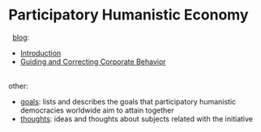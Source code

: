 # Participatory Humanistic Economy

&nbsp;
[blog][blog]:  
* [Introduction][intro]  
* [Guiding and Correcting Corporate Behavior](https://github.com/ernest-bruce/participatory-humanistic-economy/blob/master/blog/2019/controlling_behavior.md#guiding-and-correcting-corporate-behavior)  
&nbsp;

other:  
* [goals][goals]: lists and describes the goals that participatory humanistic democracies worldwide aim to attain together  
* [thoughts][thoughts]: ideas and thoughts about subjects related with the initiative  


&nbsp;
&nbsp;
&nbsp;



[intro]: https://github.com/ernest-bruce/participatory-humanistic-economy/tree/master/blog#the-participatory-humanistic-economy-blog
[blog]: https://github.com/ernest-bruce/participatory-humanistic-economy/tree/master/blog
[goals]: https://github.com/ernest-bruce/participatory-humanistic-economy/tree/master/goals#participatory-humanistic-economy-goals
[controlling_behavior]: https://github.com/ernest-bruce/participatory-humanistic-economy/blob/master/blog/2019/controlling_behavior.md#guiding-and-correcting-corporate-behavior
[thoughts]: https://github.com/ernest-bruce/participatory-humanistic-economy/tree/master/thoughts
